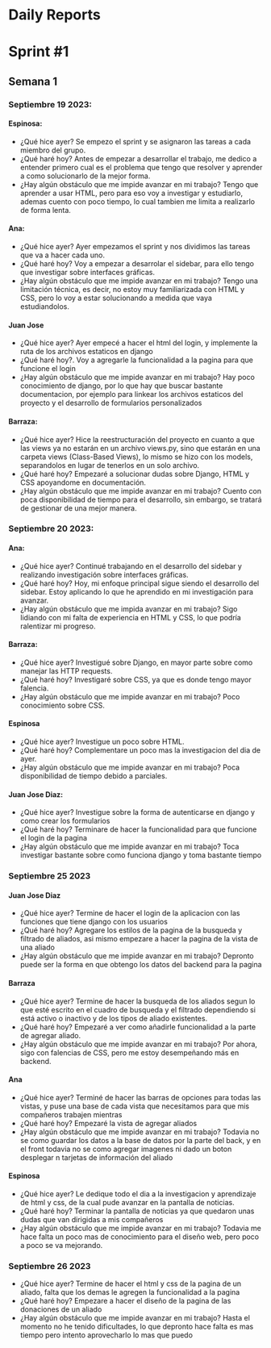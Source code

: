 # Daily Reports

# Sprint #1

## Semana 1

### Septiembre 19 2023:

#### Espinosa:
* ¿Qué hice ayer?
Se empezo el sprint y se asignaron las tareas a cada miembro del grupo.
* ¿Qué haré hoy?
Antes de empezar a desarrollar el trabajo, me dedico a entender primero cual es el problema que tengo que resolver y aprender a como solucionarlo de la mejor forma.
* ¿Hay algún obstáculo que me impide avanzar en mi trabajo?
Tengo que aprender a usar HTML, pero para eso voy a investigar y estudiarlo, ademas cuento con poco tiempo, lo cual tambien me limita a realizarlo de forma lenta.

#### Ana:
* ¿Qué hice ayer?
Ayer empezamos el sprint y nos dividimos las tareas que va a hacer cada uno.
* ¿Qué haré hoy?
Voy a empezar a desarrolar el sidebar, para ello tengo que investigar sobre interfaces gráficas.
* ¿Hay algún obstáculo que me impide avanzar en mi trabajo?
Tengo una limitación técnica, es decir, no estoy muy familiarizada con HTML y CSS, pero lo voy a estar solucionando a medida que vaya estudiandolos.

#### Juan Jose
* ¿Qué hice ayer?
Ayer empecé a hacer el html del login, y implemente la ruta de los archivos estaticos en django
* ¿Qué haré hoy?.
Voy a agregarle la funcionalidad a la pagina para que funcione el login 
* ¿Hay algún obstáculo que me impide avanzar en mi trabajo?
Hay poco conocimiento de django, por lo que hay que buscar bastante documentacion, por ejemplo para linkear los archivos estaticos del proyecto y el desarrollo de formularios personalizados

#### Barraza:
* ¿Qué hice ayer?
Hice la reestructuración del proyecto en cuanto a que las views ya no estarán en un archivo views.py, sino que estarán en una carpeta views (Class-Based Views), lo mismo se hizo con los models, separandolos en lugar de tenerlos en un solo archivo.
* ¿Qué haré hoy?
Empezaré a solucionar dudas sobre Django, HTML y CSS apoyandome en documentación.
* ¿Hay algún obstáculo que me impide avanzar en mi trabajo?
Cuento con poca disponibilidad de tiempo para el desarrollo, sin embargo, se tratará de gestionar de una mejor manera.

### Septiembre 20 2023:

#### Ana:
* ¿Qué hice ayer?
Continué trabajando en el desarrollo del sidebar y realizando investigación sobre interfaces gráficas.
* ¿Qué haré hoy?
Hoy, mi enfoque principal sigue siendo el desarrollo del sidebar. Estoy aplicando lo que he aprendido en mi investigación para avanzar.
* ¿Hay algún obstáculo que me impida avanzar en mi trabajo?
Sigo lidiando con mi falta de experiencia en HTML y CSS, lo que podría ralentizar mi progreso.

#### Barraza:
* ¿Qué hice ayer?
Investigué sobre Django, en mayor parte sobre como manejar las HTTP requests.
* ¿Qué haré hoy?
Investigaré sobre CSS, ya que es donde tengo mayor falencia.
* ¿Hay algún obstáculo que me impide avanzar en mi trabajo?
Poco conocimiento sobre CSS.

#### Espinosa
* ¿Qué hice ayer?
Investigue un poco sobre HTML.
* ¿Qué haré hoy?
Complementare un poco mas la investigacion del dia de ayer.
* ¿Hay algún obstáculo que me impide avanzar en mi trabajo?
Poca disponibilidad de tiempo debido a parciales.

#### Juan Jose Diaz: 

* ¿Qué hice ayer?
Investigue sobre la forma de autenticarse en django y como crear los formularios
* ¿Qué haré hoy?
Terminare de hacer la funcionalidad para que funcione el login de la pagina
* ¿Hay algún obstáculo que me impide avanzar en mi trabajo?
Toca investigar bastante sobre como funciona django y toma bastante tiempo


### Septiembre 25 2023

#### Juan Jose Diaz
* ¿Qué hice ayer?
Termine de hacer el login de la aplicacion con las funciones que tiene django con los usuarios
* ¿Qué haré hoy?
Agregare los estilos de la pagina de la busqueda y filtrado de aliados, asi mismo empezare a hacer la pagina de la vista de una aliado
* ¿Hay algún obstáculo que me impide avanzar en mi trabajo?
Depronto puede ser la forma en que obtengo los datos del backend para la pagina

#### Barraza

* ¿Qué hice ayer?
Termine de hacer la busqueda de los aliados segun lo que esté escrito en el cuadro de busqueda y el filtrado dependiendo si está activo o inactivo y de los tipos de aliado existentes.
* ¿Qué haré hoy?
Empezaré a ver como añadirle funcionalidad a la parte de agregar aliado.
* ¿Hay algún obstáculo que me impide avanzar en mi trabajo?
Por ahora, sigo con falencias de CSS, pero me estoy desempeñando más en backend.

#### Ana
* ¿Qué hice ayer?
Terminé de hacer las barras de opciones para todas las vistas, y puse una base de cada vista que necesitamos para que mis compañeros trabajen mientras
* ¿Qué haré hoy?
Empezaré la vista de agregar aliados
* ¿Hay algún obstáculo que me impide avanzar en mi trabajo?
Todavia no se como guardar los datos a la base de datos por la parte del back, y en el front todavia no se como agregar imagenes ni dado un boton desplegar n tarjetas de información del aliado

#### Espinosa
* ¿Qué hice ayer?
Le dedique todo el dia a la investigacion y aprendizaje de html y css, de la cual pude avanzar en la pantalla de noticias.
* ¿Qué haré hoy?
Terminar la pantalla de noticias ya que quedaron unas dudas que van dirigidas a mis compañeros
* ¿Hay algún obstáculo que me impide avanzar en mi trabajo?
Todavia me hace falta un poco mas de conocimiento para el diseño web, pero poco a poco se va mejorando.

### Septiembre 26 2023
* ¿Qué hice ayer?
Termine de hacer el html y css de la pagina de un aliado, falta que los demas le agregen la funcionalidad a la pagina
* ¿Qué haré hoy?
Empezare a hacer el diseño de la pagina de las donaciones de un aliado 
* ¿Hay algún obstáculo que me impide avanzar en mi trabajo?
Hasta el momento no he tenido dificultades, lo que depronto hace falta es mas tiempo pero intento aprovecharlo lo mas que puedo
